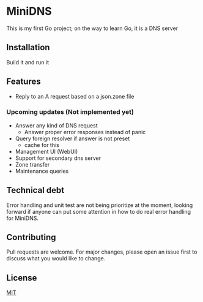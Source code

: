 # MiniDNS
This is my first Go project; on the way to learn Go, it is a DNS server

## Installation
Build it and run it

## Features
- Reply to an A request based on a json.zone file

### Upcoming updates (Not implemented yet)
- Answer any kind of DNS request
    - Answer proper error responses instead of panic
- Query foreign resolver if answer is not preset
    - cache for this
- Management UI (WebUI)
- Support for secondary dns server 
- Zone transfer
- Maintenance queries

## Technical debt
Error handling and unit test are not being prioritize at the moment, looking forward if anyone can put some attention in 
how to do real error handling for MiniDNS. 

## Contributing
Pull requests are welcome. For major changes, please open an issue first to discuss what you would like to change.

## License
[MIT](https://choosealicense.com/licenses/mit/)
